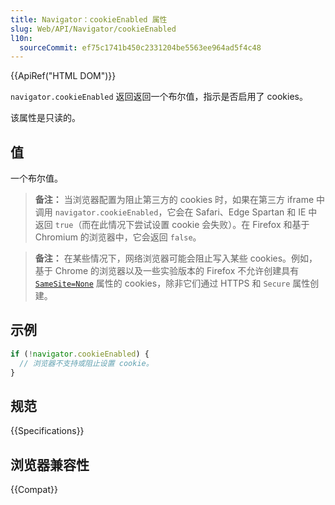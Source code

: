 ```yaml
---
title: Navigator：cookieEnabled 属性
slug: Web/API/Navigator/cookieEnabled
l10n:
  sourceCommit: ef75c1741b450c2331204be5563ee964ad5f4c48
---
```


{{ApiRef("HTML DOM")}}

`navigator.cookieEnabled` 返回返回一个布尔值，指示是否启用了 cookies。

该属性是只读的。

## 值

一个布尔值。

> **备注：** 当浏览器配置为阻止第三方的 cookies 时，如果在第三方 iframe 中调用 `navigator.cookieEnabled`，它会在 Safari、Edge Spartan 和 IE 中返回 `true`（而在此情况下尝试设置 cookie 会失败）。在 Firefox 和基于 Chromium 的浏览器中，它会返回 `false`。

> **备注：** 在某些情况下，网络浏览器可能会阻止写入某些 cookies。例如，基于 Chrome 的浏览器以及一些实验版本的 Firefox 不允许创建具有 [`SameSite=None`](/zh-CN/docs/Web/HTTP/Headers/Set-Cookie#samesitesamesite-value) 属性的 cookies，除非它们通过 HTTPS 和 `Secure` 属性创建。

## 示例

```js
if (!navigator.cookieEnabled) {
  // 浏览器不支持或阻止设置 cookie。
}
```

## 规范

{{Specifications}}

## 浏览器兼容性

{{Compat}}
